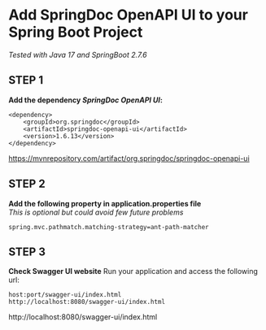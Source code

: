 # Add SpringDoc OpenAPI UI to your Spring Boot Project

*Tested with Java 17 and SpringBoot 2.7.6*

## STEP 1
**Add the dependency _SpringDoc OpenAPI UI_:** </br>
```
<dependency>
    <groupId>org.springdoc</groupId>
    <artifactId>springdoc-openapi-ui</artifactId>
    <version>1.6.13</version>
</dependency>
```
https://mvnrepository.com/artifact/org.springdoc/springdoc-openapi-ui

## STEP 2
**Add the following property in application.properties file** </br>
_This is optional but could avoid few future problems_
```
spring.mvc.pathmatch.matching-strategy=ant-path-matcher
```

## STEP 3
**Check Swagger UI website**
Run your application and access the following url:
```
host:port/swagger-ui/index.html
http://localhost:8080/swagger-ui/index.html
```
http://localhost:8080/swagger-ui/index.html

